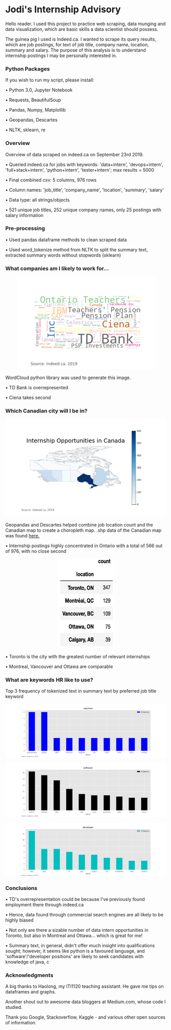 # Jodi's Internship Advisory

Hello reader. I used this project to practice web scraping, data munging and data visualization, which are basic skills a data scientist should possess.

The guinea pig I used is Indeed.ca. I wanted to scrape its query results, which are job postings, for text of job title, company name, location, summary and salary. The purpose of this analysis is to understand internship postings I may be personally interested in.


### Python Packages

If you wish to run my script, please install:

• Python 3.0, Jupyter Notebook

• Requests, BeautifulSoup

• Pandas, Numpy, Matplotlib

• Geopandas, Descartes

• NLTK, sklearn, re


### Overview

Overview of data scraped on indeed.ca on September 23rd 2019.

• Queried indeed.ca for jobs with keywords: 'data+intern', 'devops+intern', 'full+stack+intern', 'python+intern', 'tester+intern'; max results = 5000

• Final combined csv: 5 columns, 976 rows

• Column names: 'job_title', 'company_name', 'location', 'summary', 'salary'

• Data type: all strings/objects

• 521 unique job titles, 252 unique company names, only 25 postings with salary information

### Pre-processing

• Used pandas dataframe methods to clean scraped data

• Used word_tokenize method from NLTK to split the summary text, extracted summary words without stopwords (sklearn)

### What companies am I likely to work for...

<p align="center"> 
<img src="/images/company_wordcloud.png">
</p>

WordCloud python library was used to generate this image.

• TD Bank is overrepresented

• Ciena takes second

### Which Canadian city will I be in?

<p align="center"> 
<img src="/images/location_choropleth.png">
</p>

Geopandas and Descartes helped combine job location count and the Canadian map to create a choropleth map.
.shp data of the Canadian map was found [here.](https://www.sciencebase.gov/catalog/item/5ab555c6e4b081f61ab78093)

• Internship postings highly concentrated in Ontario with a total of 566 out of 976, with no close second

<p align="center"> 
<img src="/images/top_cities.png" width="180" height="280">
</p>

• Toronto is the city with the greatest number of relevant internships

• Montreal, Vancouver and Ottawa are comparable

### What are keywords HR like to use?

Top 3 frequency of tokenized text in summary text by preferred job title keyword

<p align="center"> 
<img src="/test_csvs/test_pngs/machine.png">
</p>

<p align="center"> 
<img src="/test_csvs/test_pngs/software.png">
</p>

<p align="center"> 
<img src="/test_csvs/test_pngs/developer.png">
</p>

### Conclusions

• TD's overrepresentation could be because I've previously found employment there through indeed.ca

• Hence, data found through commercial search engines are all likely to be highly biased

• Not only are there a sizable number of data intern opportunities in Toronto, but also in Montreal and Ottawa... which is great for me!

• Summary text, in general, didn't offer much insight into qualifications sought; however, it seems like python is a favoured language, and 'software'/'developer positions' are likely to seek candidates with knowledge of java, c

### Acknowledgments

A big thanks to Haolong, my ITI1120 teaching assistant. He gave me tips on dataframes and graphs.

Another shout out to awesome data bloggers at Medium.com, whose code I studied.

Thank you Google, Stackoverflow, Kaggle - and various other open sources of information.
